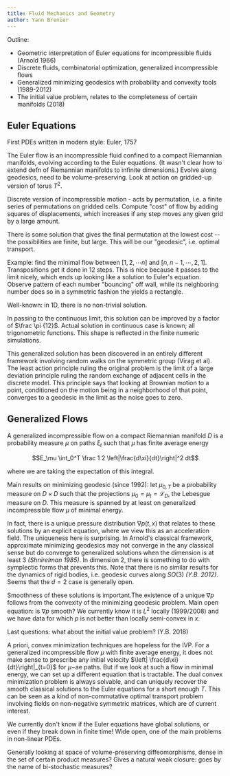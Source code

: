 ```yaml
---
title: Fluid Mechanics and Geometry
author: Yann Brenier
---
```





Outline:

- Geometric interpretation of Euler equations for incompressible fluids (Arnold 1966)
- Discrete fluids, combinatorial optimization, generalized incompressible flows
- Generalized minimizing geodesics with probability and convexity tools (1989-2012)
- The initial value problem, relates to the completeness of certain manifolds (2018)



## Euler Equations

First PDEs written in modern style: Euler, 1757

The Euler flow is an incompressible fluid confined to a compact Riemannian manifolds, evolving according to the Euler equations. (It wasn't clear how to extend defn of Riemannian manifolds to infinite dimensions.) Evolve along geodesics, need to be volume-preserving. Look at action on gridded-up version of torus $T^2$.

Discrete version of incompressible motion - acts by permutation, i.e. a finite series of permutations on gridded cells. Compute "cost" of flow by adding squares of displacements, which increases if any step moves any given grid by a large amount.

There is some solution that gives the final permutation at the lowest cost -- the possibilities are finite, but large. This will be our "geodesic", i.e. optimal transport.

Example: find the minimal flow between $[1,2,\cdots n]$ and $[n, n-1, \cdots, 2, 1]$. Transpositions get it done in 12 steps. This is nice because it passes to the limit nicely, which ends up looking like a solution to Euler's equation. Observe pattern of each number "bouncing" off wall, while its neighboring number does so in a symmetric fashion the yields a rectangle.

Well-known: in 1D, there is no non-trivial solution.

In passing to the continuous limit, this solution can be improved by a factor of $\frac \pi {12}$. Actual solution in continuous case is known; all trigonometric functions. This shape is reflected in the finite numeric simulations.

This generalized solution has been discovered in an entirely different framework involving random walks on the symmetric group (Virag et al). The least action principle ruling the original problem is the limit of a large deviation principle ruling the random exchange of adjacent cells in the discrete model. This principle says that looking at Brownian motion to a point, conditioned on the motion being in a neighborhood of that point, converges to a geodesic in the limit as the noise goes to zero.



## Generalized Flows

A generalized incompressible flow on a compact Riemannian manifold $D$ is a probability measure $\mu$ on paths $\xi_t$ such that $\mu​$ has finite average energy

$$E_\mu \int_0^T \frac 1 2 \left|\frac{d\xi}{dt}\right|^2 dt​$$

where we are taking the expectation of this integral.

Main results on minimizing geodesic (since 1992): let $\mu_{0, T}$ be a probability measure on $D\times D$ such that the projections $\mu_0=\mu_t = \mathcal L_D$, the Lebesgue measure on $D$. This measure is spanned by at least on generalized incompressible flow $\mu​$ of minimal energy.

In fact, there is a unique pressure distribution $\nabla p(t, x)$ that relates to these solutions by an explicit equation, where we view this as an acceleration field. The uniqueness here is surprising. In Arnold's classical framework, approximate minimizing geodesics may not converge in the any classical sense but do converge to generalized solutions when the dimension is at least 3 *(Shnirelman 1985)*. In dimension 2, there is something to do with symplectic forms that prevents this. Note that there is no similar results for the dynamics of rigid bodies, i.e. geodesic curves along $SO(3)$ *(Y.B. 2012)*. Seems that the $d=2$ case is generally open.

Smoothness of these solutions is important.The existence of a unique $\nabla p$ follows from the convexity of the minimizing geodesic problem. Main open equation: is $\nabla p$ smooth? We currently know it is $L^2$ locally (1999/2008) and we have data for which $p$ is not better than locally semi-convex in $x$.

Last questions: what about the initial value problem? (Y.B. 2018)

A priori, convex minimization techniques are hopeless for the IVP. For a generalized incompressible flow $\mu$ with finite average energy, it does not make sense to prescribe any initial velocity $\left| \frac{d\xi}{dt}\right|_{t=0}$ for $\mu-$ae paths. But if we look at such a flow in minimal energy, we can set up a different equation that is tractable. The dual convex minimization problem is always solvable, and can uniquely recover the smooth classical solutions to the Euler equations for a short enough $T$. This can be seen as a kind of non-commutative optimal transport problem involving fields on non-negative symmetric matrices, which are of current interest.



We currently don't know if the Euler equations have global solutions, or even if they break down in finite time! Wide open, one of the main problems in non-linear PDEs.

Generally looking at space of volume-preserving diffeomorphisms, dense in the set of certain product measures? Gives a natural weak closure: goes by the name of bi-stochastic measures?
